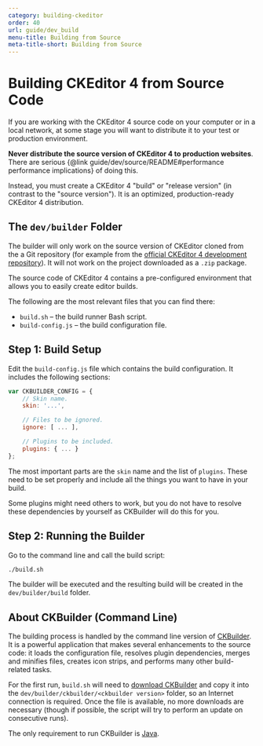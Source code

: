 ```yaml
---
category: building-ckeditor
order: 40
url: guide/dev_build
menu-title: Building from Source
meta-title-short: Building from Source
---
```

<!--
Copyright (c) 2003-2025, CKSource Holding sp. z o.o. All rights reserved.
For licensing, see LICENSE.md.
-->

# Building CKEditor 4 from Source Code

If you are working with the CKEditor 4 source code on your computer or in a local network, at some stage you will want to distribute it to your test or production environment.

<info-box hint="">
	<strong>Never distribute the source version of CKEditor 4 to production websites</strong>. There are serious {@link guide/dev/source/README#performance performance implications} of doing this.
</info-box>

Instead, you must create a CKEditor 4 "build" or "release version" (in contrast to the "source version"). It is an optimized, production-ready CKEditor 4 distribution.

## The `dev/builder` Folder

<info-box info="">
	The builder will only work on the source version of CKEditor cloned from the a Git repository (for example from the <a href="https://github.com/ckeditor/ckeditor4">official CKEditor 4 development repository</a>). It will not work on the project downloaded as a <code>.zip</code> package.
</info-box>

The source code of CKEditor 4 contains a pre-configured environment that allows you to easily create editor builds.

The following are the most relevant files that you can find there:

 * `build.sh` &ndash; the build runner Bash script.
 * `build-config.js` &ndash; the build configuration file.

## Step 1: Build Setup

Edit the `build-config.js` file which contains the build configuration. It includes the following sections:

``` js
var CKBUILDER_CONFIG = {
	// Skin name.
	skin: '...',

	// Files to be ignored.
	ignore: [ ... ],

	// Plugins to be included.
	plugins: { ... }
};
```

The most important parts are the `skin` name and the list of `plugins`. These need to be set properly and include all the things you want to have in your build.

Some plugins might need others to work, but you do not have to resolve these dependencies by yourself as CKBuilder will do this for you.

## Step 2: Running the Builder

Go to the command line and call the build script:

``` sh
./build.sh
```

The builder will be executed and the resulting build will be created in the `dev/builder/build` folder.

## About CKBuilder (Command Line)

The building process is handled by the command line version of [CKBuilder](https://ckeditor.com/cke4/builder). It is a powerful application that makes several enhancements to the source code: it loads the configuration file, resolves plugin dependencies, merges and minifies files, creates icon strips, and performs many other build-related tasks.

For the first run, `build.sh` will need to [download CKBuilder](http://download.cksource.com/CKBuilder/) and copy it into the `dev/builder/ckbuilder/<ckbuilder version>` folder, so an Internet connection is required. Once the file is available, no more downloads are necessary (though if possible, the script will try to perform an update on consecutive runs).

The only requirement to run CKBuilder is [Java](http://www.java.com/en/download/).
